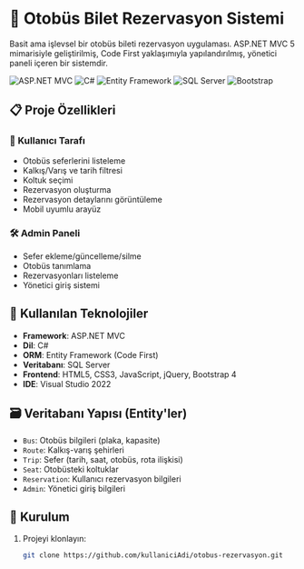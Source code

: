 # 🚌 Otobüs Bilet Rezervasyon Sistemi

Basit ama işlevsel bir otobüs bileti rezervasyon uygulaması. ASP.NET MVC 5 mimarisiyle geliştirilmiş, Code First yaklaşımıyla yapılandırılmış, yönetici paneli içeren bir sistemdir.

![ASP.NET MVC](https://img.shields.io/badge/ASP.NET%20MVC-5C2D91?style=for-the-badge&logo=.net&logoColor=white)
![C#](https://img.shields.io/badge/C%23-239120?style=for-the-badge&logo=c-sharp&logoColor=white)
![Entity Framework](https://img.shields.io/badge/Entity%20Framework-512BD4?style=for-the-badge&logo=.net&logoColor=white)
![SQL Server](https://img.shields.io/badge/SQL%20Server-CC2927?style=for-the-badge&logo=microsoft-sql-server&logoColor=white)
![Bootstrap](https://img.shields.io/badge/Bootstrap-7952B3?style=for-the-badge&logo=bootstrap&logoColor=white)

## 📋 Proje Özellikleri

### 👤 Kullanıcı Tarafı
- Otobüs seferlerini listeleme
- Kalkış/Varış ve tarih filtresi
- Koltuk seçimi
- Rezervasyon oluşturma
- Rezervasyon detaylarını görüntüleme
- Mobil uyumlu arayüz

### 🛠️ Admin Paneli
- Sefer ekleme/güncelleme/silme
- Otobüs tanımlama
- Rezervasyonları listeleme
- Yönetici giriş sistemi

## 🧰 Kullanılan Teknolojiler

- **Framework**: ASP.NET MVC 
- **Dil**: C#
- **ORM**: Entity Framework (Code First)
- **Veritabanı**: SQL Server
- **Frontend**: HTML5, CSS3, JavaScript, jQuery, Bootstrap 4
- **IDE**: Visual Studio 2022

## 🗃️ Veritabanı Yapısı (Entity'ler)

- `Bus`: Otobüs bilgileri (plaka, kapasite)
- `Route`: Kalkış-varış şehirleri
- `Trip`: Sefer (tarih, saat, otobüs, rota ilişkisi)
- `Seat`: Otobüsteki koltuklar
- `Reservation`: Kullanıcı rezervasyon bilgileri
- `Admin`: Yönetici giriş bilgileri

## 🚀 Kurulum

1. Projeyi klonlayın:
   ```bash
   git clone https://github.com/kullaniciAdi/otobus-rezervasyon.git
